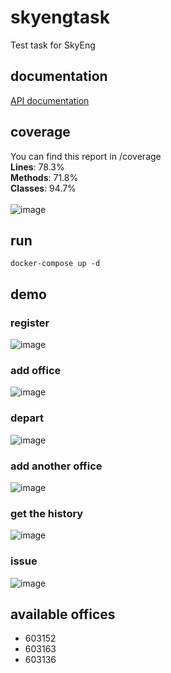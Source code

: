 # skyengtask
Test task for SkyEng

## documentation
[API documentation](https://aryunin.github.io/skyengtask/)

## coverage
You can find this report in /coverage\
**Lines**: 78.3%\
**Methods**: 71.8%\
**Classes**: 94.7%\
\
![image](https://github.com/aryunin/skyengtask/assets/37240301/f1b286c6-3d4a-41df-9939-8705fac26071)

## run 
```
docker-compose up -d
```

## demo
### register
![image](https://github.com/aryunin/skyengtask/assets/37240301/da73647c-165d-4813-8309-59c5693be7f2)
### add office
![image](https://github.com/aryunin/skyengtask/assets/37240301/8960cae7-6900-4856-8fc2-5b635c7570c4)
### depart
![image](https://github.com/aryunin/skyengtask/assets/37240301/c65dbd38-3dc0-4817-b4ab-1d1e4a651240)
### add another office
![image](https://github.com/aryunin/skyengtask/assets/37240301/56db378e-7a7b-4e53-95a9-86b1721277e2)
### get the history
![image](https://github.com/aryunin/skyengtask/assets/37240301/91b3bbd3-052a-4a90-b505-334cb3190a57)
### issue
![image](https://github.com/aryunin/skyengtask/assets/37240301/31cbd3bf-e9e7-4d76-ba4f-bbcb46215076)

## available offices
* 603152
* 603163
* 603136



